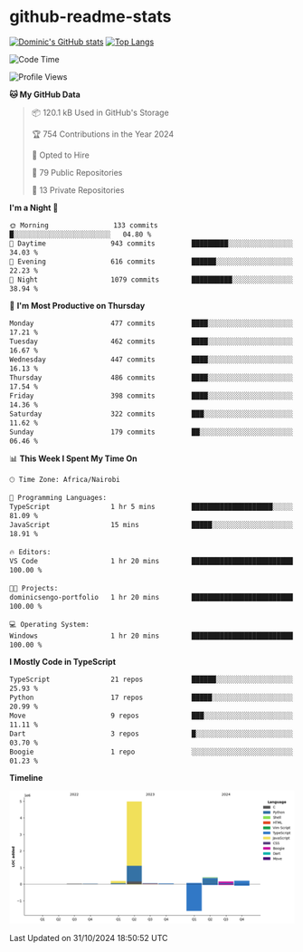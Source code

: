 # github-readme-stats
[![Dominic's GitHub stats](https://github-readme-stats.vercel.app/api?username=Domengo&show_icons=true)](https://github.com/anuraghazra/github-readme-stats)
[![Top Langs](https://github-readme-stats.vercel.app/api/top-langs/?username=Domengo&show_icons=true)](https://github.com/Domengo/github-readme-stats)

<!--START_SECTION:waka-->
![Code Time](http://img.shields.io/badge/Code%20Time-858%20hrs%2033%20mins-blue)

![Profile Views](http://img.shields.io/badge/Profile%20Views-0-blue)

**🐱 My GitHub Data** 

> 📦 120.1 kB Used in GitHub's Storage 
 > 
> 🏆 754 Contributions in the Year 2024
 > 
> 💼 Opted to Hire
 > 
> 📜 79 Public Repositories 
 > 
> 🔑 13 Private Repositories 
 > 
**I'm a Night 🦉** 

```text
🌞 Morning                133 commits         █░░░░░░░░░░░░░░░░░░░░░░░░   04.80 % 
🌆 Daytime                943 commits         █████████░░░░░░░░░░░░░░░░   34.03 % 
🌃 Evening                616 commits         ██████░░░░░░░░░░░░░░░░░░░   22.23 % 
🌙 Night                  1079 commits        ██████████░░░░░░░░░░░░░░░   38.94 % 
```
📅 **I'm Most Productive on Thursday** 

```text
Monday                   477 commits         ████░░░░░░░░░░░░░░░░░░░░░   17.21 % 
Tuesday                  462 commits         ████░░░░░░░░░░░░░░░░░░░░░   16.67 % 
Wednesday                447 commits         ████░░░░░░░░░░░░░░░░░░░░░   16.13 % 
Thursday                 486 commits         ████░░░░░░░░░░░░░░░░░░░░░   17.54 % 
Friday                   398 commits         ████░░░░░░░░░░░░░░░░░░░░░   14.36 % 
Saturday                 322 commits         ███░░░░░░░░░░░░░░░░░░░░░░   11.62 % 
Sunday                   179 commits         ██░░░░░░░░░░░░░░░░░░░░░░░   06.46 % 
```


📊 **This Week I Spent My Time On** 

```text
🕑︎ Time Zone: Africa/Nairobi

💬 Programming Languages: 
TypeScript               1 hr 5 mins         ████████████████████░░░░░   81.09 % 
JavaScript               15 mins             █████░░░░░░░░░░░░░░░░░░░░   18.91 % 

🔥 Editors: 
VS Code                  1 hr 20 mins        █████████████████████████   100.00 % 

🐱‍💻 Projects: 
dominicsengo-portfolio   1 hr 20 mins        █████████████████████████   100.00 % 

💻 Operating System: 
Windows                  1 hr 20 mins        █████████████████████████   100.00 % 
```

**I Mostly Code in TypeScript** 

```text
TypeScript               21 repos            ██████░░░░░░░░░░░░░░░░░░░   25.93 % 
Python                   17 repos            █████░░░░░░░░░░░░░░░░░░░░   20.99 % 
Move                     9 repos             ███░░░░░░░░░░░░░░░░░░░░░░   11.11 % 
Dart                     3 repos             █░░░░░░░░░░░░░░░░░░░░░░░░   03.70 % 
Boogie                   1 repo              ░░░░░░░░░░░░░░░░░░░░░░░░░   01.23 % 
```



**Timeline**

![Lines of Code chart](https://raw.githubusercontent.com/Domengo/Domengo/main/assets/bar_graph.png)


 Last Updated on 31/10/2024 18:50:52 UTC
<!--END_SECTION:waka-->


